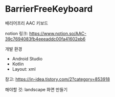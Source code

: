 # BarrierFreeKeyboard
배리어프리 AAC 키보드

notion 링크: https://www.notion.so/AAC-39c7694083fb4eeeaddc00fa41602eb6

개발 환경
+ Android Studio
+ Kotlin
+ Layout: xml

참고: https://in-idea.tistory.com/2?category=853918


해야할 것: landscape 화면 만들기